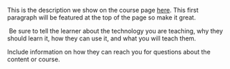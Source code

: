 This is the description we show on the course page [here](https://lab.github.com/TjoshgGaming/roblo-matic8000). This first paragraph will be featured at the top of the page so make it great.
​

​
Be sure to tell the learner about the technology you are teaching, why they should learn it, how they can use it, and what you will teach them.
​


Include information on how they can reach you for questions about the content or course. 